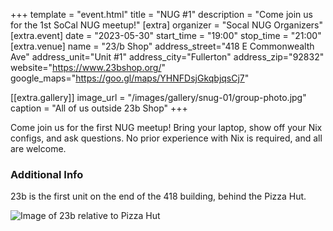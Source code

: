 +++
template = "event.html"
title = "NUG #1"
description = "Come join us for the 1st SoCal NUG meetup!"
[extra]
organizer = "Socal NUG Organizers"
[extra.event]
date = "2023-05-30"
start_time = "19:00"
stop_time = "21:00"
[extra.venue]
name = "23/b Shop"
address_street="418 E Commonwealth Ave"
address_unit="Unit #1"
address_city="Fullerton"
address_zip="92832"
website="https://www.23bshop.org/"
google_maps="https://goo.gl/maps/YHNFDsjGkqbjqsCj7"

[[extra.gallery]]
image_url = "/images/gallery/snug-01/group-photo.jpg"
caption = "All of us outside 23b Shop"
+++

Come join us for the first NUG meetup! Bring your laptop, show off your Nix configs, and ask questions.
No prior experience with Nix is required, and all are welcome.

### Additional Info

23b is the first unit on the end of the 418 building, 
behind the Pizza Hut.

![Image of 23b relative to Pizza Hut](/images/events/2023-09-19/23b-directions.png)
